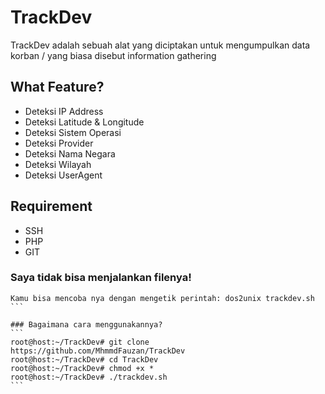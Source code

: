 # TrackDev
TrackDev adalah sebuah alat yang diciptakan untuk mengumpulkan data korban / yang biasa disebut information gathering

## What Feature?
- Deteksi IP Address
- Deteksi Latitude & Longitude
- Deteksi Sistem Operasi
- Deteksi Provider
- Deteksi Nama Negara
- Deteksi Wilayah
- Deteksi UserAgent

## Requirement
- SSH
- PHP
- GIT

### Saya tidak bisa menjalankan filenya!
````
Kamu bisa mencoba nya dengan mengetik perintah: dos2unix trackdev.sh
```

### Bagaimana cara menggunakannya?
```
root@host:~/TrackDev# git clone https://github.com/MhmmdFauzan/TrackDev
root@host:~/TrackDev# cd TrackDev
root@host:~/TrackDev# chmod +x *
root@host:~/TrackDev# ./trackdev.sh
```